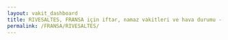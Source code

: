 ```yaml
---
layout: vakit_dashboard
title: RIVESALTES, FRANSA için iftar, namaz vakitleri ve hava durumu - ilçe/eyalet seç
permalink: /FRANSA/RIVESALTES/
---
```


<script type="text/javascript">
  var GLOBAL_COUNTRY = 'FRANSA';
  var GLOBAL_CITY = 'RIVESALTES';
  var GLOBAL_STATE = '';
  var lat = 72;
  var lon = 21;
</script>
